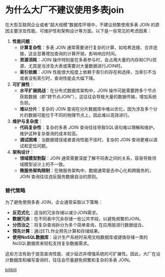 # 为什么大厂不建议使用多表join

在大型互联网企业或者“超大规模”数据库环境中，不建议频繁使用多表 JOIN 的原因主要涉及性能、可维护性和架构设计等方面。以下是一些常见的考虑因素：

1. **性能问题**：
    - **计算复杂性**：多表 JOIN 通常需要进行复杂的计算，如哈希连接、合并连接，这会显著增加查询的计算开销，影响响应时间。
    - **资源消耗**：JOIN 操作特别是在多表参与时，会占用大量的内存和CPU资源，尤其是当涉及大表或需要对大量数据进行JOIN时。
    - **索引依赖**：JOIN 性能很大程度上依赖于索引的存在和选择，当索引不当或者没有索引时，查询性能会大幅下降。
2. **可扩展性**：
    - **水平扩展挑战**：在分布式数据库架构中，JOIN 操作可能需要跨多个节点获取数据（即“跨节点JOIN”），这往往会导致大量的数据传输，增加系统负担。
    - **难以分片**：复杂的 JOIN 查询在分片数据库中难以优化，因为涉及多个分片的数据可能位于不同的物理节点上，因此难以高效进行。
3. **维护与复杂度**：
    - **代码复杂性**：复杂的多表 JOIN 查询往往导致SQL语句难以理解和维护。维护这种复杂查询的成本较高。
    - **调试困难**：当数据错误或者查询性能不佳时，复杂的 JOIN 查询更难以调试和定位问题。
4. **架构设计**：
    - **领域模型割裂**：JOIN 通常需要深度了解不同表之间的关系，容易导致领域模型设计上的不一致。
    - **微服务架构限制**：在微服务架构中，数据通常是去中心化和跨服务的，JOIN 查询往往违反服务数据自治的原则。

### 替代策略

为了避免使用多表 JOIN，企业通常采取以下策略：

- **反范式化**：适当的冗余存储以减少JOIN需求。
- **数据冗余**：在不同表中冗余存储一些公共字段，以避免频繁的JOIN。
- **分而治之**：将复杂查询拆分为多个简单查询，在应用层进行数据组合。
- **预先计算**：通过ETL作业预先计算和存储结果。
- **使用NoSQL数据库**：设计生产系统时采用文档数据库或键值存储一类的NoSQL数据库来轻松支持复杂数据需求。

这些方法有助于提高查询性能、减少延迟并增强系统的可扩展性。因此，大厂在设计数据库和编写查询时，往往会尽量避免频繁和复杂的多表 JOIN。

[bilibili](https://player.bilibili.com/player.html?bvid=BV1kFpue5Ehj&autoplay=0)
